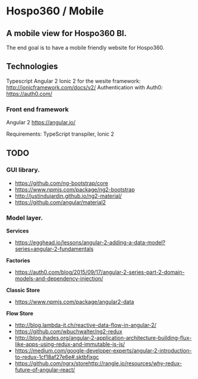 # Hospo360 / Mobile

## A mobile view for Hospo360 BI.
The end goal is to have a mobile friendly website for Hospo360.

## Technologies
Typescript
Angular 2
Ionic 2 for the wesite framework: http://ionicframework.com/docs/v2/
Authentication with Auth0: https://auth0.com/

### Front end framework
Angular 2
https://angular.io/

Requirements: TypeScript transpiler, Ionic 2

## TODO

### GUI library.
- https://github.com/ng-bootstrap/core
- https://www.npmjs.com/package/ng2-bootstrap
- http://justindujardin.github.io/ng2-material/
- https://github.com/angular/material2


### Model layer.
**Services**
- https://egghead.io/lessons/angular-2-adding-a-data-model?series=angular-2-fundamentals

**Factories**
- https://auth0.com/blog/2015/09/17/angular-2-series-part-2-domain-models-and-dependency-injection/

**Classic Store**
- https://www.npmjs.com/package/angular2-data

**Flow Store**
- http://blog.lambda-it.ch/reactive-data-flow-in-angular-2/
- https://github.com/wbuchwalter/ng2-redux
- http://blog.jhades.org/angular-2-application-architecture-building-flux-like-apps-using-redux-and-immutable-js-js/
- https://medium.com/google-developer-experts/angular-2-introduction-to-redux-1cf18af27e6e#.sktbfixgc
- https://github.com/ngrx/storehttp://rangle.io/resources/why-redux-future-of-angular-react/

